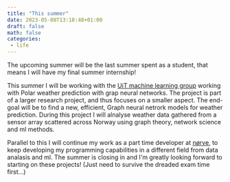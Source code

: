 ```yaml
---
title: "This summer"
date: 2023-05-08T13:18:48+01:00
draft: false    
math: false
categories: 
 - life
---
```


The upcoming summer will be the last summer spent as a student, that means I will have my final summer internship!

This summer I will be working with the [UiT machine learning group](https://machine-learning.uit.no) working with Polar weather prediction with grap neural networks. The project is part of a larger research project, and thus focuses on a smaller aspect. The end-goal will be to find a new, efficient, Graph neural netrork models for weather prediction. During this project I will alnalyse weather data gathered from a sensor array scattered across Norway using graph theory, network science and ml methods. 


Parallel to this I will continue my work as a part time developer at [nørve](https://noerve.com), to keep developing my programming capabilities in a different field from data analasis and ml. The summer is closing in and I'm greatly looking forward to starting on these projects! (Just need to survive the dreaded exam time first...)